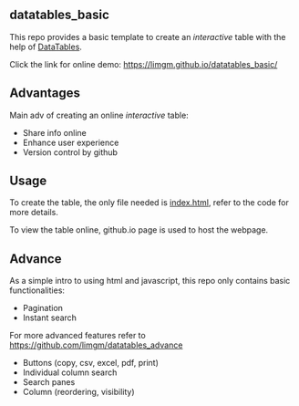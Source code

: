 ## datatables_basic

This repo provides a basic template to create an *interactive* table with the help of [DataTables](https://datatables.net/). 

Click the link for online demo: https://limgm.github.io/datatables_basic/

## Advantages
Main adv of creating an online *interactive* table:
* Share info online
* Enhance user experience
* Version control by github

## Usage
To create the table, the only file needed is [index.html](https://github.com/limgm/datatables_basic/blob/master/index.html), refer to the code for more details.

To view the table online, github.io page is used to host the webpage.

## Advance
As a simple intro to using html and javascript, this repo only contains basic functionalities:
* Pagination
* Instant search

For more advanced features refer to https://github.com/limgm/datatables_advance
* Buttons (copy, csv, excel, pdf, print)
* Individual column search
* Search panes
* Column (reordering, visibility)

